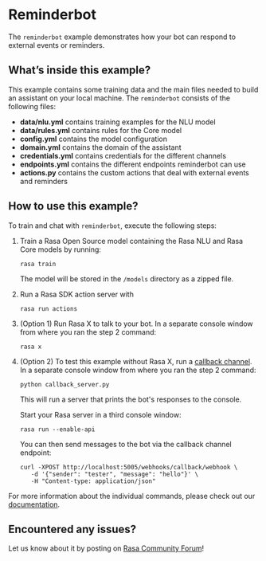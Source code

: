 # Reminderbot

The `reminderbot` example demonstrates how your bot can respond to external events or reminders.

## What’s inside this example?

This example contains some training data and the main files needed to build an
assistant on your local machine. The `reminderbot` consists of the following files:

- **data/nlu.yml** contains training examples for the NLU model  
- **data/rules.yml** contains rules for the Core model  
- **config.yml** contains the model configuration
- **domain.yml** contains the domain of the assistant  
- **credentials.yml** contains credentials for the different channels
- **endpoints.yml** contains the different endpoints reminderbot can use
- **actions.py** contains the custom actions that deal with external events and reminders

## How to use this example?

To train and chat with `reminderbot`, execute the following steps:

1. Train a Rasa Open Source model containing the Rasa NLU and Rasa Core models by running:
    ```
    rasa train
    ```
    The model will be stored in the `/models` directory as a zipped file.

2. Run a Rasa SDK action server with
    ```
    rasa run actions
    ```

3. (Option 1) Run Rasa X to talk to your bot. In a separate console window from where you ran the step 2 command:
    ```
    rasa x
    ```

3. (Option 2) To test this example without Rasa X, run a 
   [callback channel](https://rasa.com/docs/rasa/user-guide/connectors/your-own-website/#callbackinput). 
   In a separate console window from where you ran the step 2 command:
    ```
    python callback_server.py
    ```
     
   This will run a server that prints the bot's responses to the console. 
   
   Start your Rasa server in a third console window: 
   ```
   rasa run --enable-api 
   ```
   
   You can then send messages to the bot via the callback channel endpoint: 
   ```
   curl -XPOST http://localhost:5005/webhooks/callback/webhook \
      -d '{"sender": "tester", "message": "hello"}' \
      -H "Content-type: application/json"
   ```

For more information about the individual commands, please check out our
[documentation](http://rasa.com/docs/rasa/user-guide/command-line-interface/).

## Encountered any issues?
Let us know about it by posting on [Rasa Community Forum](https://forum.rasa.com)!
